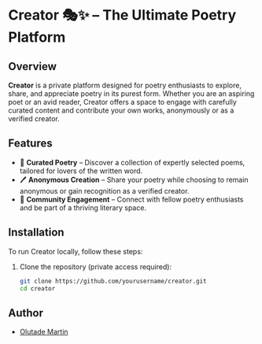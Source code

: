# Creator 🎭✨ – The Ultimate Poetry Platform

## Overview
**Creator** is a private platform designed for poetry enthusiasts to explore, share, and appreciate poetry in its purest form. Whether you are an aspiring poet or an avid reader, Creator offers a space to engage with carefully curated content and contribute your own works, anonymously or as a verified creator.

## Features
- 📖 **Curated Poetry** – Discover a collection of expertly selected poems, tailored for lovers of the written word.
- 🖊️ **Anonymous Creation** – Share your poetry while choosing to remain anonymous or gain recognition as a verified creator.
- 🤝 **Community Engagement** – Connect with fellow poetry enthusiasts and be part of a thriving literary space.

## Installation
To run Creator locally, follow these steps:

1. Clone the repository (private access required):
   ```sh
   git clone https://github.com/yourusername/creator.git
   cd creator
   ```

## Author
- [Olutade Martin]('')